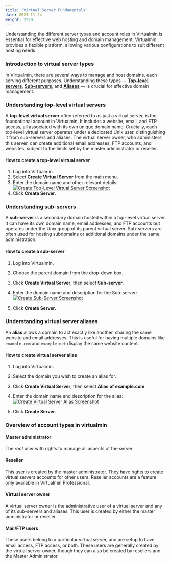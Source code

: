 ```yaml
---
title: "Virtual Server Fundamentals"
date: 2023-11-24
weight: 2520
---
```


Understanding the different server types and account roles in Virtualmin is essential for effective web hosting and domain management. Virtualmin provides a flexible platform, allowing various configurations to suit different hosting needs.

### Introduction to virtual server types

In Virtualmin, there are several ways to manage and host domains, each serving different purposes. Understanding these types — [**Top-level servers**](#understanding-top-level-virtual-servers), [**Sub-servers**](#understanding-sub-servers), and [**Aliases**](#understanding-virtual-server-aliases) — is crucial for effective domain management.

### Understanding top-level virtual servers

A **top-level virtual server** often referred to as just a virtual server, is the foundational account in Virtualmin. It includes a website, email, and FTP access, all associated with its own unique domain name. Crucially, each top-level virtual server operates under a dedicated Unix user, distinguishing it from sub-servers and aliases. The virtual server owner, who administers this server, can create additional email addresses, FTP accounts, and websites, subject to the limits set by the master administrator or reseller.

#### How to create a top-level virtual server

1. Log into Virtualmin.
2. Select **Create Virtual Server** from the main menu.
3. Enter the domain name and other relevant details:
    [![](/images/docs/screenshots/tutorials/step-by-step/light/create-top-level-virtual-server.png "Create Top-Level Virtual Server Screenshot")](/images/docs/screenshots/tutorials/step-by-step/light/create-top-level-virtual-server.png)
4. Click **Create Server**.

### Understanding sub-servers

A **sub-server** is a secondary domain hosted within a top-level virtual server. It can have its own domain name, email addresses, and FTP accounts but operates under the Unix group of its parent virtual server. Sub-servers are often used for hosting subdomains or additional domains under the same administration.

#### How to create a sub-server

1. Log into Virtualmin.
2. Choose the parent domain from the drop-down box.
3. Click **Create Virtual Server**, then select **Sub-server**.
4. Enter the domain name and description for the Sub-server:
    [![](/images/docs/screenshots/tutorials/step-by-step/light/create-sub-server.png "Create Sub-Server Screenshot")](/images/docs/screenshots/tutorials/step-by-step/light/create-sub-server.png)

5. Click **Create Server**.

### Understanding virtual server aliases

An **alias** allows a domain to act exactly like another, sharing the same website and email addresses. This is useful for having multiple domains like `example.com` and `example.net` display the same website content.

#### How to create virtual server alias

1. Log into Virtualmin.
2. Select the domain you wish to create an alias for.
3. Click **Create Virtual Server**, then select **Alias of example.com**.
4. Enter the domain name and description for the alias:
    [![](/images/docs/screenshots/tutorials/step-by-step/light/create-alias.png "Create Virtual Server Alias Screenshot")](/images/docs/screenshots/tutorials/step-by-step/light/create-alias.png)

5. Click **Create Server**.

### Overview of account types in virtualmin

#### Master administrator
   The _root_ user with rights to manage all aspects of the server.
#### Reseller
   This user is created by the master administrator. They have rights to create virtual servers accounts for other users. Reseller accounts are a feature only available in Virtualmin Professional.
#### Virtual server owner
   A virtual server owner is the administrative user of a virtual server and any of its sub-servers and aliases. This user is created by either the master administrator or reseller.
#### Mail/FTP users
   These users belong to a particular virtual server, and are setup to have email access, FTP access, or both. These users are generally created by the virtual server owner, though they can also be created by resellers and the Master Administrator.
